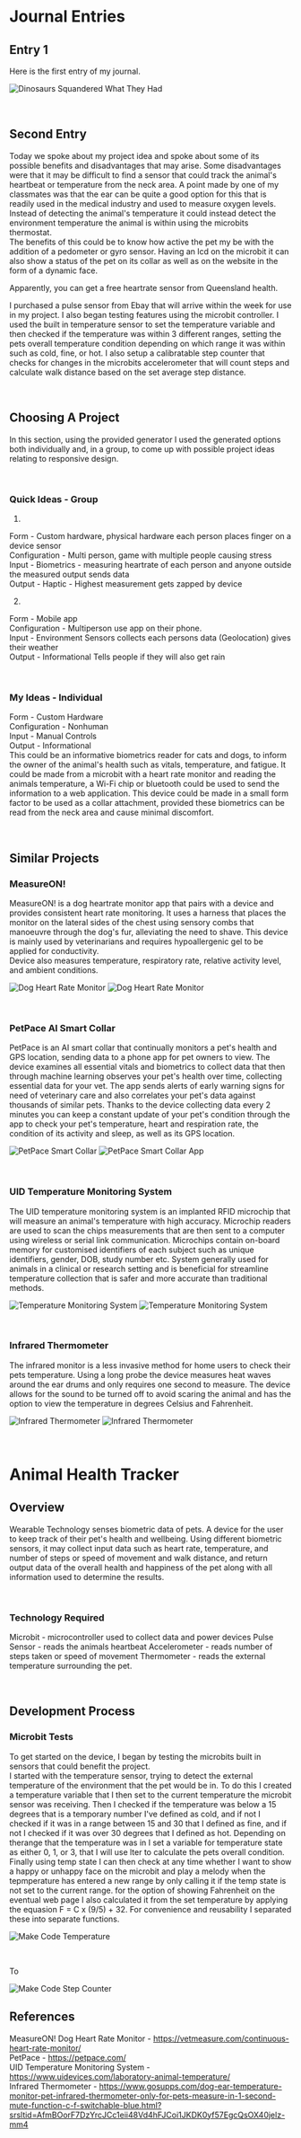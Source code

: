 
# Journal Entries

## Entry 1

Here is the first entry of my journal.

![Dinosaurs Squandered What They Had](images/end-of-the-world-meteor.jpg)

<br>

## Second Entry

Today we spoke about my project idea and spoke about some of its possible benefits and disadvantages that may arise. Some disadvantages were that it may be difficult to find a sensor that could track the animal's heartbeat or temperature from the neck area. A point made by one of my classmates was that the ear can be quite a good option for this that is readily used in the medical industry and used to measure oxygen levels. Instead of detecting the animal's temperature it could instead detect the environment temperature the animal is within using the microbits thermostat. <br>
The benefits of this could be to know how active the pet my be with the addition of a pedometer or gyro sensor. Having an lcd on the microbit it can also show a status of the pet on its collar as well as on the website in the form of a dynamic face. <br>

Apparently, you can get a free heartrate sensor from Queensland health.

I purchased a pulse sensor from Ebay that will arrive within the week for use in my project. I also began testing features using the microbit controller. I used the built in temperature sensor to set the temperature variable and then checked if the temperature was within 3 different ranges, setting the pets overall temperature condition depending on which range it was within such as cold, fine, or hot. I also setup a calibratable step counter that checks for changes in the microbits accelerometer that will count steps and calculate walk distance based on the set average step distance.

<br>

## Choosing A Project
In this section, using the provided generator I used the generated options both individually and, in a group, to come up with possible project ideas relating to responsive design.

<br>

### Quick Ideas - Group
1. <br>
Form - Custom hardware, physical hardware each person places finger on a device sensor <br>
Configuration - Multi person, game with multiple people causing stress <br>
Input - Biometrics - measuring heartrate of each person and anyone outside the measured output sends data <br>
Output - Haptic - Highest measurement gets zapped by device <br>

2. <br>
Form - Mobile app <br>
Configuration - Multiperson use app on their phone. <br>
Input - Environment Sensors collects each persons data (Geolocation) gives their weather <br>
Output - Informational Tells people if they will also get rain

<br>

### My Ideas - Individual
Form - Custom Hardware <br>
Configuration - Nonhuman <br>
Input - Manual Controls <br>
Output - Informational <br>
This could be an informative biometrics reader for cats and dogs, to inform the owner of the animal's health such as vitals, temperature, and fatigue. It could be made from a microbit with a heart rate monitor and reading the animals temperature, a Wi-Fi chip or bluetooth could be used to send the information to a web application. This device could be made in a small form factor to be used as a collar attachment, provided these biometrics can be read from the neck area and cause minimal discomfort.

<br>

## Similar Projects
### MeasureON!
MeasureON! is a dog heartrate monitor app that pairs with a device and provides consistent heart rate monitoring. It uses a harness that places the monitor on the lateral sides of the chest using sensory combs that manoeuvre through the dog's fur, alleviating the need to shave. This device is mainly used by veterinarians and requires hypoallergenic gel to be applied for conductivity. <br>
Device also measures temperature, respiratory rate, relative activity level, and ambient conditions. <br>

![Dog Heart Rate Monitor](images/HRM1.jpg)
![Dog Heart Rate Monitor](images/HRM2.jpg)

<br>

### PetPace AI Smart Collar
PetPace is an AI smart collar that continually monitors a pet's health and GPS location, sending data to a phone app for pet owners to view. The device examines all essential vitals and biometrics to collect data that then through machine learning observes your pet's health over time, collecting essential data for your vet. The app sends alerts of early warning signs for need of veterinary care and also correlates your pet's data against thousands of similar pets. Thanks to the device collecting data every 2 minutes you can keep a constant update of your pet's condition through the app to check your pet's temperature, heart and respiration rate, the condition of its activity and sleep, as well as its GPS location.

![PetPace Smart Collar](images/PPC2.PNG)
![PetPace Smart Collar App](images/PPC1.PNG)

<br>

### UID Temperature Monitoring System
The UID temperature monitoring system is an implanted RFID microchip that will measure an animal's temperature with high accuracy. Microchip readers are used to scan the chips measurements that are then sent to a computer using wireless or serial link communication. Microchips contain on-board memory for customised identifiers of each subject such as unique identifiers, gender, DOB, study number etc. System generally used for animals in a clinical or research setting and is beneficial for streamline temperature collection that is safer and more accurate than traditional methods.

![Temperature Monitoring System](images/UID1.PNG)
![Temperature Monitoring System](images/UID2.PNG)

<br>

### Infrared Thermometer
The infrared monitor is a less invasive method for home users to check their pets temperature. Using a long probe the device measures heat waves around the ear drums and only requires one second to measure. The device allows for the sound to be turned off to avoid scaring the animal and has the option to view the temperature in degrees Celsius and Fahrenheit.

![Infrared Thermometer](images/IT1.jpg)
![Infrared Thermometer](images/IT2.jpg)

<br>

# Animal Health Tracker
## Overview
Wearable Technology senses biometric data of pets.
A device for the user to keep track of their pet's health and wellbeing. Using different biometric sensors, it may collect input data such as heart rate, temperature, and number of steps or speed of movement and walk distance, and return output data of the overall health and happiness of the pet along with all information used to determine the results. 

<br>

### Technology Required
Microbit - microcontroller used to collect data and power devices
Pulse Sensor - reads the animals heartbeat
Accelerometer - reads number of steps taken or speed of movement
Thermometer - reads the external temperature surrounding the pet.

<br>

## Development Process
### Microbit Tests
To get started on the device, I began by testing the microbits built in sensors that could benefit the project. <br>
I started with the temperature sensor, trying to detect the external temperature of the environment that the pet would be in. To do this I created a temperature variable that I then set to the current temperature the microbit sensor was receiving. Then I checked if the temperature was below a 15 degrees that is a temporary number I've defined as cold, and if not I checked if it was in a range between 15 and 30 that I defined as fine, and if not I checked if it was over 30 degrees that I defined as hot. Depending on therange that the temperature was in I set a variable for temperature state as either 0, 1, or 3, that I will use lter to calculate the pets overall condition. Finally using temp state I can then check at any time whether I want to show a happy or unhappy face on the microbit and play a melody when the tepmperature has entered a new range by only calling it if the temp state is not set to the current range. for the option of showing Fahrenheit on the eventual web page I also calculated it from the set temperature by applying the equasion F = C x (9/5) + 32. For convenience and reusability I separated these into separate functions. <br>

![Make Code Temperature](images/MC1.PNG) 

<br>

To 

![Make Code Step Counter](images/MC2.PNG)

## References
MeasureON! Dog Heart Rate Monitor - https://vetmeasure.com/continuous-heart-rate-monitor/ <br>
PetPace - https://petpace.com/ <br>
UID Temperature Monitoring System - https://www.uidevices.com/laboratory-animal-temperature/ <br>
Infrared Thermometer - https://www.gosupps.com/dog-ear-temperature-monitor-pet-infrared-thermometer-only-for-pets-measure-in-1-second-mute-function-c-f-switchable-blue.html?srsltid=AfmBOorF7DzYrcJCc1eii48Vd4hFJCoi1JKDK0yf57EgcQsOX40jelz-mm4 <br>

